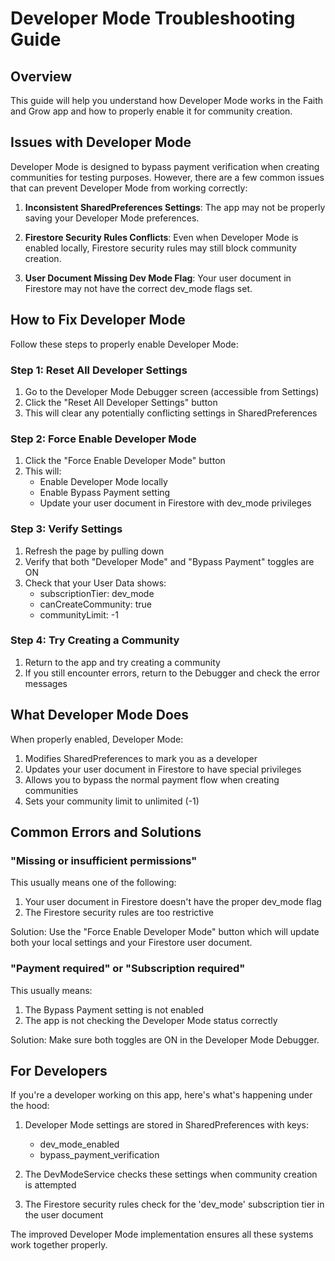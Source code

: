 # Developer Mode Troubleshooting Guide

## Overview

This guide will help you understand how Developer Mode works in the Faith and Grow app and how to properly enable it for community creation.

## Issues with Developer Mode

Developer Mode is designed to bypass payment verification when creating communities for testing purposes. However, there are a few common issues that can prevent Developer Mode from working correctly:

1. **Inconsistent SharedPreferences Settings**: The app may not be properly saving your Developer Mode preferences.

2. **Firestore Security Rules Conflicts**: Even when Developer Mode is enabled locally, Firestore security rules may still block community creation.

3. **User Document Missing Dev Mode Flag**: Your user document in Firestore may not have the correct dev_mode flags set.

## How to Fix Developer Mode

Follow these steps to properly enable Developer Mode:

### Step 1: Reset All Developer Settings

1. Go to the Developer Mode Debugger screen (accessible from Settings)
2. Click the "Reset All Developer Settings" button
3. This will clear any potentially conflicting settings in SharedPreferences

### Step 2: Force Enable Developer Mode

1. Click the "Force Enable Developer Mode" button
2. This will:
   - Enable Developer Mode locally
   - Enable Bypass Payment setting
   - Update your user document in Firestore with dev_mode privileges

### Step 3: Verify Settings

1. Refresh the page by pulling down
2. Verify that both "Developer Mode" and "Bypass Payment" toggles are ON
3. Check that your User Data shows:
   - subscriptionTier: dev_mode
   - canCreateCommunity: true
   - communityLimit: -1

### Step 4: Try Creating a Community

1. Return to the app and try creating a community
2. If you still encounter errors, return to the Debugger and check the error messages

## What Developer Mode Does

When properly enabled, Developer Mode:

1. Modifies SharedPreferences to mark you as a developer
2. Updates your user document in Firestore to have special privileges
3. Allows you to bypass the normal payment flow when creating communities
4. Sets your community limit to unlimited (-1)

## Common Errors and Solutions

### "Missing or insufficient permissions"

This usually means one of the following:

1. Your user document in Firestore doesn't have the proper dev_mode flag
2. The Firestore security rules are too restrictive

Solution: Use the "Force Enable Developer Mode" button which will update both your local settings and your Firestore user document.

### "Payment required" or "Subscription required"

This usually means:

1. The Bypass Payment setting is not enabled
2. The app is not checking the Developer Mode status correctly

Solution: Make sure both toggles are ON in the Developer Mode Debugger.

## For Developers

If you're a developer working on this app, here's what's happening under the hood:

1. Developer Mode settings are stored in SharedPreferences with keys:
   - dev_mode_enabled
   - bypass_payment_verification

2. The DevModeService checks these settings when community creation is attempted

3. The Firestore security rules check for the 'dev_mode' subscription tier in the user document

The improved Developer Mode implementation ensures all these systems work together properly.
